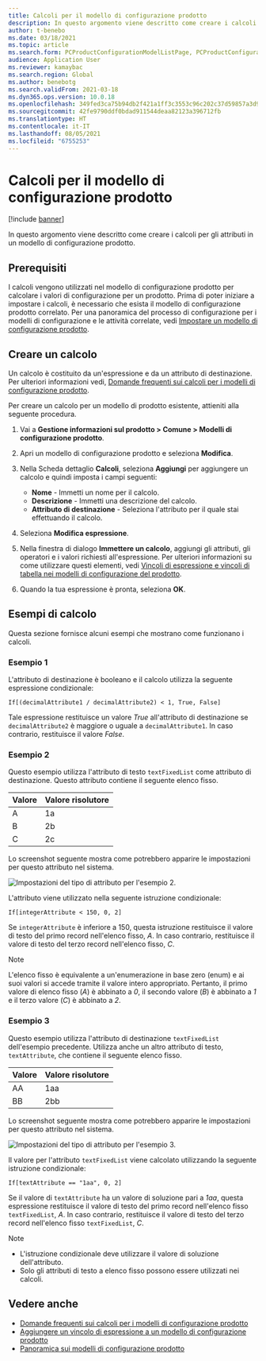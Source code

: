 ```yaml
---
title: Calcoli per il modello di configurazione prodotto
description: In questo argomento viene descritto come creare i calcoli per gli attributi in un modello di configurazione prodotto
author: t-benebo
ms.date: 03/18/2021
ms.topic: article
ms.search.form: PCProductConfigurationModelListPage, PCProductConfigurationModelDetails
audience: Application User
ms.reviewer: kamaybac
ms.search.region: Global
ms.author: benebotg
ms.search.validFrom: 2021-03-18
ms.dyn365.ops.version: 10.0.18
ms.openlocfilehash: 349fed3ca75b94db2f421a1ff3c3553c96c202c37d59857a3d973f3de8f995ad
ms.sourcegitcommit: 42fe9790ddf0bdad911544deaa82123a396712fb
ms.translationtype: HT
ms.contentlocale: it-IT
ms.lasthandoff: 08/05/2021
ms.locfileid: "6755253"
---
```

# <a name="product-configuration-model-calculations"></a>Calcoli per il modello di configurazione prodotto

[!include [banner](../includes/banner.md)]

In questo argomento viene descritto come creare i calcoli per gli attributi in un modello di configurazione prodotto.

## <a name="prerequisites"></a>Prerequisiti

I calcoli vengono utilizzati nel modello di configurazione prodotto per calcolare i valori di configurazione per un prodotto. Prima di poter iniziare a impostare i calcoli, è necessario che esista il modello di configurazione prodotto correlato. Per una panoramica del processo di configurazione per i modelli di configurazione e le attività correlate, vedi [Impostare un modello di configurazione prodotto](set-up-maintain-product-configuration-model.md).

## <a name="create-a-calculation"></a>Creare un calcolo

Un calcolo è costituito da un'espressione e da un attributo di destinazione. Per ulteriori informazioni vedi, [Domande frequenti sui calcoli per i modelli di configurazione prodotto](calculate-product-configuration-models.md).

Per creare un calcolo per un modello di prodotto esistente, attieniti alla seguente procedura.

1. Vai a **Gestione informazioni sul prodotto \> Comune \> Modelli di configurazione prodotto**.
1. Apri un modello di configurazione prodotto e seleziona **Modifica**.
1. Nella Scheda dettaglio **Calcoli**, seleziona **Aggiungi** per aggiungere un calcolo e quindi imposta i campi seguenti:

    - **Nome** - Immetti un nome per il calcolo.
    - **Descrizione** - Immetti una descrizione del calcolo.
    - **Attributo di destinazione** - Seleziona l'attributo per il quale stai effettuando il calcolo.

1. Seleziona **Modifica espressione**.
1. Nella finestra di dialogo **Immettere un calcolo**, aggiungi gli attributi, gli operatori e i valori richiesti all'espressione. Per ulteriori informazioni su come utilizzare questi elementi, vedi [Vincoli di espressione e vincoli di tabella nei modelli di configurazione del prodotto](expression-constraints-table-constraints-product-configuration-models.md).
1. Quando la tua espressione è pronta, seleziona **OK**.

## <a name="calculation-examples"></a>Esempi di calcolo

Questa sezione fornisce alcuni esempi che mostrano come funzionano i calcoli.

### <a name="example-1"></a>Esempio 1

L'attributo di destinazione è booleano e il calcolo utilizza la seguente espressione condizionale:

`If[(decimalAttribute1 / decimalAttribute2) < 1, True, False]`

Tale espressione restituisce un valore *True* all'attributo di destinazione se `decimalAttribute2` è maggiore o uguale a `decimalAttribute1`. In caso contrario, restituisce il valore *False*.

### <a name="example-2"></a>Esempio 2

Questo esempio utilizza l'attributo di testo `textFixedList` come attributo di destinazione. Questo attributo contiene il seguente elenco fisso.

| Valore | Valore risolutore |
|---|---|
| A | 1a |
| B | 2b |
| C | 2c |

Lo screenshot seguente mostra come potrebbero apparire le impostazioni per questo attributo nel sistema.

![Impostazioni del tipo di attributo per l'esempio 2.](media/model-calculations-example2.png "Impostazioni del tipo di attributo per l'esempio 2")

L'attributo viene utilizzato nella seguente istruzione condizionale:

`If[integerAttribute < 150, 0, 2]`

Se `integerAttribute` è inferiore a 150, questa istruzione restituisce il valore di testo del primo record nell'elenco fisso, *A*. In caso contrario, restituisce il valore di testo del terzo record nell'elenco fisso, *C*.

> [!NOTE]
> L'elenco fisso è equivalente a un'enumerazione in base zero (enum) e ai suoi valori si accede tramite il valore intero appropriato. Pertanto, il primo valore di elenco fisso (*A*) è abbinato a *0*, il secondo valore (*B*) è abbinato a *1* e il terzo valore (*C*) è abbinato a *2*.

### <a name="example-3"></a>Esempio 3

Questo esempio utilizza l'attributo di destinazione `textFixedList` dell'esempio precedente. Utilizza anche un altro attributo di testo, `textAttribute`, che contiene il seguente elenco fisso.

| Valore | Valore risolutore |
|---|---|
| AA | 1aa |
| BB | 2bb |

Lo screenshot seguente mostra come potrebbero apparire le impostazioni per questo attributo nel sistema.

![Impostazioni del tipo di attributo per l'esempio 3.](media/model-calculations-example3.png "Impostazioni del tipo di attributo per l'esempio 3")

Il valore per l'attributo `textFixedList` viene calcolato utilizzando la seguente istruzione condizionale:

`If[textAttribute == "1aa", 0, 2]`

Se il valore di `textAttribute` ha un valore di soluzione pari a *1aa*, questa espressione restituisce il valore di testo del primo record nell'elenco fisso `textFixedList`, *A*. In caso contrario, restituisce il valore di testo del terzo record nell'elenco fisso `textFixedList`, *C*.

> [!NOTE]
> - L'istruzione condizionale deve utilizzare il valore di soluzione dell'attributo.
> - Solo gli attributi di testo a elenco fisso possono essere utilizzati nei calcoli.

## <a name="see-also"></a>Vedere anche

- [Domande frequenti sui calcoli per i modelli di configurazione prodotto](calculate-product-configuration-models.md)
- [Aggiungere un vincolo di espressione a un modello di configurazione prodotto](tasks/add-expression-constraint-product-configuration-model.md)
- [Panoramica sui modelli di configurazione prodotto](product-configuration-models.md)
